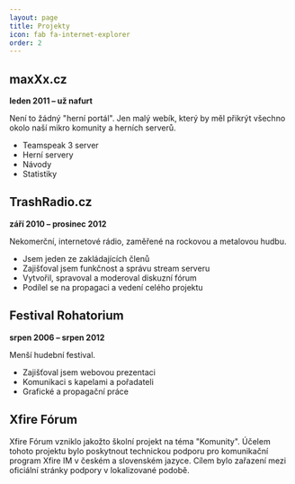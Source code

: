 ```yaml
---
layout: page
title: Projekty
icon: fab fa-internet-explorer
order: 2
---
```


## maxXx.cz
__leden 2011 – už nafurt__

Není to žádný "herní portál". Jen malý webík, který by měl přikrýt všechno okolo naší mikro komunity a herních serverů.
- Teamspeak 3 server
- Herní servery
- Návody
- Statistiky

## TrashRadio.cz
__září 2010 – prosinec 2012__

Nekomerční, internetové rádio, zaměřené na rockovou a metalovou hudbu. 
- Jsem jeden ze zakládajících členů
- Zajišťoval jsem funkčnost a správu stream serveru
- Vytvořil, spravoval a moderoval diskuzní fórum
- Podílel se na propagaci a vedení celého projektu

## Festival Rohatorium
__srpen 2006 – srpen 2012__

Menší hudební festival.
- Zajišťoval jsem webovou prezentaci
- Komunikaci s kapelami a pořadateli
- Grafické a propagační práce

## Xfire Fórum

Xfire Fórum vzniklo jakožto školní projekt na téma "Komunity". Účelem tohoto projektu bylo poskytnout technickou podporu pro komunikační program Xfire IM v českém a slovenském jazyce. Cílem bylo zařazení mezi oficiální stránky podpory v lokalizované podobě. 